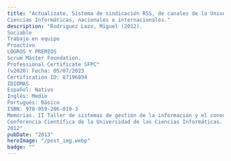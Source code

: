 ```yaml
---
title: "Actualízate, Sistema de sindicación RSS, de canales de la Universidad de las
Ciencias Informáticas, nacionales e internacionales."
description: "Rodriguez Lazo, Miguel (2012).
Sociable
Trabajo en equipo
Proactivo
LOGROS Y PREMIOS
Scrum Máster Foundation.
Professional Certificate SFPC™
(v2020) Fecha: 05/07/2023
Certification ID: 87196894
IDIOMAS
Español: Nativo
Inglés: Medio
Portugués: Básico
ISBN: 978-959-286-019-3
Memorias. II Taller de sistemas de gestión de la información y el conocimiento.
Conferencia Científica de la Universidad de las Ciencias Informáticas. UCIENCIA
2012"
pubDate: "2013"
heroImage: "/post_img.webp"
badge: ""
---
```

